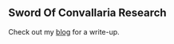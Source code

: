 ## Sword Of Convallaria Research

Check out my [blog](https://shalzuth.com/Blog/FindingExploitsInGames) for a write-up.